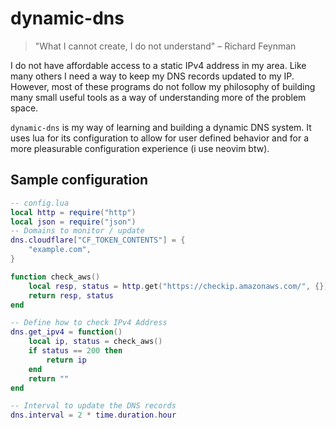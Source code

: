 # dynamic-dns

> "What I cannot create, I do not understand" – Richard Feynman

I do not have affordable access to a static IPv4 address in my area. Like many
others I need a way to keep my DNS records updated to my IP. However, most of
these programs do not follow my philosophy of building many small useful tools
as a way of understanding more of the problem space.

`dynamic-dns` is my way of learning and building a dynamic DNS system. It uses
lua for its configuration to allow for user defined behavior and for a more
pleasurable configuration experience (i use neovim btw).

## Sample configuration
```lua
-- config.lua
local http = require("http")
local json = require("json")
-- Domains to monitor / update
dns.cloudflare["CF_TOKEN_CONTENTS"] = {
	"example.com",
}

function check_aws()
	local resp, status = http.get("https://checkip.amazonaws.com/", {})
	return resp, status
end

-- Define how to check IPv4 Address
dns.get_ipv4 = function()
	local ip, status = check_aws()
	if status == 200 then
		return ip
	end
	return ""
end

-- Interval to update the DNS records
dns.interval = 2 * time.duration.hour
```
